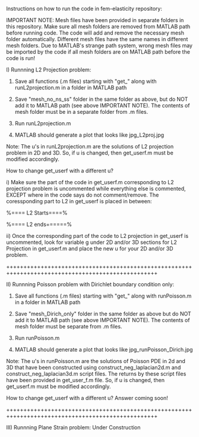 Instructions on how to run the code in fem-elasticity repository:

IMPORTANT NOTE: 
Mesh files have been provided in separate folders in this repository. Make sure
all mesh folders are removed from MATLAB path before running code. The code will 
add and remove the necessary mesh folder automatically. Different mesh files have
the same names in different mesh folders. Due to MATLAB's strange path system, 
wrong mesh files may be imported by the code if all mesh folders are on MATLAB path 
before the code is run!

I) Runnning L2 Projection problem:

  1) Save all functions (.m files) starting with "get_" along with runL2projection.m
      in a folder in MATLAB path

  2) Save "mesh_no_ns_ss" folder in the same folder as above, but do NOT add it to
     MATLAB path (see above IMPORTANT NOTE). The contents of mesh folder must be 
     in a separate folder from .m files.

  3) Run runL2projection.m 

  4) MATLAB should generate a plot that looks like jpg_L2proj.jpg 

 Note: The u's in runL2projection.m are the solutions of L2 projection problem in 2D
       and 3D. So, if u is changed, then get_userf.m must be modified accordingly.

  How to change get_userf with a different u?
 
  i) Make sure the part of the code in get_userf.m corresponding to L2 projection problem 
     is uncommented while everything else is commented, EXCEPT where in the code says 
     do not comment/remove. The coressponding part to L2 in get_userf is placed in between:

   %==== L2 Starts====%

   %==== L2 ends======% 

   ii) Once the corresponding part of the code to L2 projection in get_userf is uncommented,
       look for variable g under 2D and/or 3D sections for L2 Projection in get_userf.m 
       and place the new u for your 2D and/or 3D problem.

++++++++++++++++++++++++++++++++++++++++++++++++++++++++++++++++++++++++++++++++++++++++++++++++++

II) Runnning Poisson problem with Dirichlet boundary condition only:

   1) Save all functions (.m files) starting with "get_" along with runPoisson.m
      in a folder in MATLAB path

   2) Save "mesh_Dirich_only" folder in the same folder as above but do NOT add it to
     MATLAB path (see above IMPORTANT NOTE). The contents of mesh folder must be 
     separate from .m files.

   3) Run runPoisson.m 

   4) MATLAB should generate a plot that looks like jpg_runPoisson_Dirich.jpg 

 Note: The u's in runPoisson.m are the solutions of Poisson PDE in 2d and 3D that 
       have been constructed using construct_neg_laplacian2d.m and 
       construct_neg_laplacian3d.m script files. The returns by these script files
       have been provided in get_user_f.m file. So, if u is changed, then get_userf.m 
       must be modified accordingly.

  How to change get_userf with a different u?
  Answer coming soon!

++++++++++++++++++++++++++++++++++++++++++++++++++++++++++++++++++++++++++++++++++++++++++++++++++

III) Runnning Plane Strain problem:
   Under Construction


